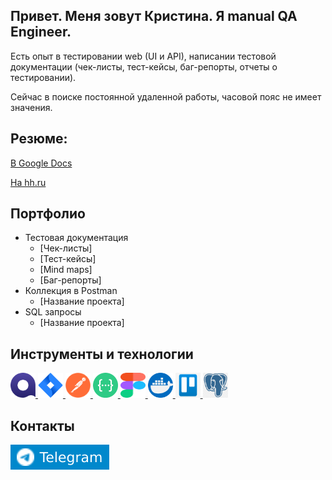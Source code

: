 ## Привет. Меня зовут Кристина. Я manual QA Engineer.

Есть опыт в тестировании web (UI и API), написании тестовой документации (чек-листы, тест-кейсы, баг-репорты, отчеты о тестировании).

Сейчас в поиске постоянной удаленной работы, часовой пояс не имеет значения.

## Резюме:
[В Google Docs](https://docs.google.com/document/d/1iEGoq4snyo5ZleCn_YCmDfjfaldXMw6QYJFyBJNbwsM/edit?usp=sharing)

[На hh.ru](https://irkutsk.hh.ru/resume/5ce63c34ff0cc872590039ed1f375738504a61)

## Портфолио
- Тестовая документация
   + [Чек-листы]
   + [Тест-кейсы]
   + [Mind maps]
   + [Баг-репорты]
- Коллекция в Postman
   + [Название проекта]
- SQL запросы
   + [Название проекта]

## Инструменты и технологии

<p align="left">
<a href="https://qase.io/">
<img src="https://github.com/ChristinaQA/ChristinaQA/blob/main/icons/Qase.io.png" alt="Qase.io" width="40" height="40" />
</a>
<a href="https://www.atlassian.com/software/jira">
<img src="https://github.com/ChristinaQA/ChristinaQA/blob/main/icons/Jira.png" alt="Jira" width="40" height="40" />
</a>  
<a href="https://www.postman.com/">
<img src="https://github.com/ChristinaQA/ChristinaQA/blob/main/icons/Postman.png" alt="Postman" width="40" height="40" />
</a>
<a href="https://swagger.io/">
<img src="https://github.com/ChristinaQA/ChristinaQA/blob/main/icons/swagger.png" alt="Swagger" width="40" height="40" />
</a>
<a href="https://figma.com">
<img src="https://github.com/ChristinaQA/ChristinaQA/blob/main/icons/Figma.svg" alt="Figma" width="40" height="40" /> 
</a>
<a href="https://www.docker.com/">
<img src="https://github.com/ChristinaQA/ChristinaQA/blob/main/icons/Docker.png" alt="Docker" width="40" height="40" />
</a>
<a href="https://trello.com/ru">
<img src="https://github.com/ChristinaQA/ChristinaQA/blob/main/icons/Trello.png" alt="Trello" width="40" height="40" />
</a>
<a href="https://www.pgadmin.org/">
<img src="https://github.com/ChristinaQA/ChristinaQA/blob/main/icons/pgadmin.png" alt="pgAdmin" width="40" height="40" />
</a>
</p>

## Контакты
[![Telegram Badge](https://github.com/ChristinaQA/ChristinaQA/blob/main/icons/telegram.svg)](https://t.me/olejnik_kris)
